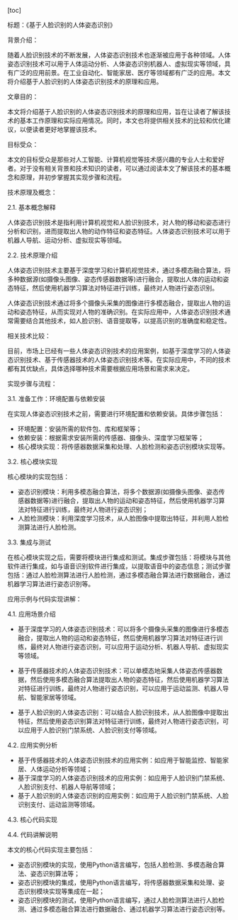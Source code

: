 
[toc]                    
                
                
标题：《基于人脸识别的人体姿态识别》

背景介绍：

随着人脸识别技术的不断发展，人体姿态识别技术也逐渐被应用于各种领域。人体姿态识别技术可以用于人体运动分析、人体姿态识别机器人、虚拟现实等领域，具有广泛的应用前景。在工业自动化、智能家居、医疗等领域都有广泛的应用。本文将介绍基于人脸识别的人体姿态识别技术的原理和应用。

文章目的：

本文将介绍基于人脸识别的人体姿态识别技术的原理和应用，旨在让读者了解该技术的基本工作原理和实际应用情况。同时，本文也将提供相关技术的比较和优化建议，以便读者更好地掌握该技术。

目标受众：

本文的目标受众是那些对人工智能、计算机视觉等技术感兴趣的专业人士和爱好者。对于没有相关背景和技术知识的读者，可以通过阅读本文了解该技术的基本概念和原理，并初步掌握其实现步骤和流程。

技术原理及概念：

2.1. 基本概念解释

人体姿态识别技术是指利用计算机视觉和人脸识别技术，对人物的移动和姿态进行分析和识别，进而提取出人物的动作特征和姿态特征。人体姿态识别技术可以用于机器人导航、运动分析、虚拟现实等领域。

2.2. 技术原理介绍

人体姿态识别技术主要基于深度学习和计算机视觉技术，通过多模态融合算法，将多种数据源(如摄像头图像、姿态传感器数据等)进行融合，提取出人体的运动和姿态特征，然后使用机器学习算法对特征进行训练，最终对人物进行姿态识别。

人体姿态识别技术通过将多个摄像头采集的图像进行多模态融合，提取出人物的运动和姿态特征，从而实现对人物的准确识别。在实际应用中，人体姿态识别技术通常需要结合其他技术，如人脸识别、语音提取等，以提高识别的准确度和稳定性。

相关技术比较：

目前，市场上已经有一些人体姿态识别技术的应用案例，如基于深度学习的人体姿态识别技术、基于传感器技术的人体姿态识别技术等。在实际应用中，不同的技术都有其优缺点，具体选择哪种技术需要根据应用场景和需求来决定。

实现步骤与流程：

3.1. 准备工作：环境配置与依赖安装

在实现人体姿态识别技术之前，需要进行环境配置和依赖安装。具体步骤包括：

- 环境配置：安装所需的软件包、库和框架等；
- 依赖安装：根据需求安装所需的传感器、摄像头、深度学习框架等；
- 核心模块实现：将传感器数据采集和处理、人脸检测和姿态识别模块实现等。

3.2. 核心模块实现

核心模块的实现包括：

- 姿态识别模块：利用多模态融合算法，将多个数据源(如摄像头图像、姿态传感器数据等)进行融合，提取出人物的运动和姿态特征，然后使用机器学习算法对特征进行训练，最终对人物进行姿态识别；
- 人脸检测模块：利用深度学习技术，从人脸图像中提取出特征，并利用人脸检测算法进行人脸检测。

3.3. 集成与测试

在核心模块实现之后，需要将模块进行集成和测试。集成步骤包括：将模块与其他软件进行集成，如与语音识别软件进行集成，以提取语音中的姿态信息；测试步骤包括：通过人脸检测算法进行人脸检测，通过多模态融合算法进行数据融合，通过机器学习算法进行姿态识别等。

应用示例与代码实现讲解：

4.1. 应用场景介绍

- 基于深度学习的人体姿态识别技术：可以将多个摄像头采集的图像进行多模态融合，提取出人物的运动和姿态特征，然后使用机器学习算法对特征进行训练，最终对人物进行姿态识别，可以应用于运动分析、机器人导航、虚拟现实等领域。

- 基于传感器技术的人体姿态识别技术：可以单模态地采集人体姿态传感器数据，然后使用多模态融合算法提取出人物的姿态特征，然后使用机器学习算法对特征进行训练，最终对人物进行姿态识别，可以应用于运动监测、机器人导航、智能家居等领域。

- 基于人脸识别的人体姿态识别：可以结合人脸识别技术，从人脸图像中提取出特征，然后使用姿态识别算法对特征进行训练，最终对人物进行姿态识别，可以应用于人脸识别门禁系统、人脸识别支付等领域。

4.2. 应用实例分析

- 基于传感器技术的人体姿态识别技术的应用实例：如应用于智能监控、智能家居、人体运动分析等领域；
- 基于深度学习的人体姿态识别技术的应用实例：如应用于人脸识别门禁系统、人脸识别支付、机器人导航等领域；
- 基于人脸识别的人体姿态识别的应用实例：如应用于人脸识别门禁系统、人脸识别支付、运动监测等领域。

4.3. 核心代码实现

4.4. 代码讲解说明

本文的核心代码实现主要包括：

- 姿态识别模块的实现，使用Python语言编写，包括人脸检测、多模态融合算法、姿态识别算法等；
- 姿态识别模块的集成，使用Python语言编写，将传感器数据采集和处理、姿态识别模块实现等集成在一起；
- 姿态识别模块的测试，使用Python语言编写，通过人脸检测算法进行人脸检测、通过多模态融合算法进行数据融合、通过机器学习算法进行姿态识别等。

